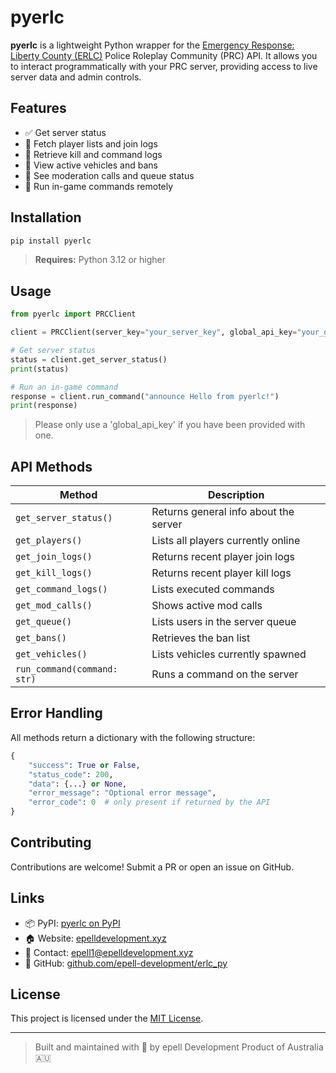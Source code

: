 # pyerlc

**pyerlc** is a lightweight Python wrapper for the [Emergency Response: Liberty County (ERLC)](https://policeroleplay.community/) Police Roleplay Community (PRC) API. It allows you to interact programmatically with your PRC server, providing access to live server data and admin controls.

## Features

- ✅ Get server status
- 👥 Fetch player lists and join logs
- 🔫 Retrieve kill and command logs
- 🚓 View active vehicles and bans
- 🛑 See moderation calls and queue status
- 🧠 Run in-game commands remotely

## Installation

```bash
pip install pyerlc
````

> **Requires:** Python 3.12 or higher

## Usage

```python
from pyerlc import PRCClient

client = PRCClient(server_key="your_server_key", global_api_key="your_global_api_key")

# Get server status
status = client.get_server_status()
print(status)

# Run an in-game command
response = client.run_command("announce Hello from pyerlc!")
print(response)
```
> Please only use a 'global_api_key' if you have been provided with one.

## API Methods

| Method                      | Description                           |
| --------------------------- | ------------------------------------- |
| `get_server_status()`       | Returns general info about the server |
| `get_players()`             | Lists all players currently online    |
| `get_join_logs()`           | Returns recent player join logs       |
| `get_kill_logs()`           | Returns recent player kill logs       |
| `get_command_logs()`        | Lists executed commands               |
| `get_mod_calls()`           | Shows active mod calls                |
| `get_queue()`               | Lists users in the server queue       |
| `get_bans()`                | Retrieves the ban list                |
| `get_vehicles()`            | Lists vehicles currently spawned      |
| `run_command(command: str)` | Runs a command on the server          |

## Error Handling

All methods return a dictionary with the following structure:

```python
{
    "success": True or False,
    "status_code": 200,
    "data": {...} or None,
    "error_message": "Optional error message",
    "error_code": 0  # only present if returned by the API
}
```

## Contributing

Contributions are welcome! Submit a PR or open an issue on GitHub.

## Links

* 📦 PyPI: [pyerlc on PyPI](https://pypi.org/project/pyerlc)
* 🏠 Website: [epelldevelopment.xyz](https://epelldevelopment.xyz)
* 📨 Contact: [epell1@epelldevelopment.xyz](mailto:epell1@epelldevelopment.xyz)
* 🔗 GitHub: [github.com/epell-development/erlc\_py](https://github.com/epell-development/erlc_py)

## License

This project is licensed under the [MIT License](LICENSE).

---

> Built and maintained with 💙 by epell Development
> Product of Australia 🇦🇺
